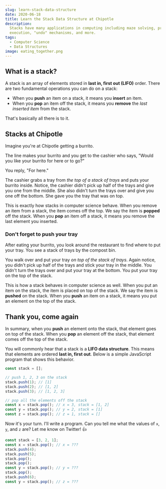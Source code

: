 ```yaml
---
slug: learn-stack-data-structure
date: 2020-06-18
title: Learn the Stack Data Structure at Chipotle
description:
  Stacks have many applications in computing including maze solving, program
  execution, "undo" mechanisms, and more.
tags:
  - Computer Science
  - Data Structures
image: eating_together.png
---
```


## What is a stack?

A stack is an array of elements stored in **last in, first out (LIFO)** order.
There are two fundamental operations you can do on a stack:

- When you **push** an item on a stack, it means you **insert** an item.
- When you **pop** an item off the stack, it means you **remove** the _last
  inserted item_ from the stack.

That's basically all there is to it.

## Stacks at Chipotle

Imagine you're at Chipotle getting a burrito.

The line makes your burrito and you get to the cashier who says, "Would you like
your burrito for here or to go?"

You reply, "For here."

The cashier grabs a tray from _the top of a stack of trays_ and puts your
burrito inside. Notice, the cashier didn't pick up half of the trays and give
you one from the middle. She also didn't turn the trays over and give you one
off the bottom. She gave you the tray that was on top.

This is exactly how stacks in computer science behave. When you remove an item
from a stack, the item comes off the top. We say the item is **popped** off the
stack. When you **pop** an item off a stack, it means you remove the last
element you inserted.

### Don't forget to push your tray

After eating your burrito, you look around the restaurant to find where to put
your tray. You see a stack of trays by the compost bin.

You walk over and put your tray _on top of the stack of trays_. Again notice,
you didn't pick up half of the trays and stick your tray in the middle. You
didn't turn the trays over and put your tray at the bottom. You put your tray on
the top of the stack.

This is how a stack behaves in computer science as well. When you put an item on
the stack, the item is placed on top of the stack. We say the item is **pushed**
on the stack. When you **push** an item on a stack, it means you put an element
on the top of the stack.

## Thank you, come again

In summary, when you **push** an element onto the stack, that element goes on
top of the stack. When you **pop** an element off the stack, that element comes
off the top of the stack.

You will commonly hear that a stack is a **LIFO data structure**. This means
that elements are ordered **last in, first out**. Below is a simple JavaScript
program that shows this behavior.

```javascript
const stack = [];

// push 1, 2, 3 on the stack
stack.push(1); // [1]
stack.push(2); // [1, 2]
stack.push(3); // [1, 2, 3]

// pop all the elements off the stack
const x = stack.pop(); // x = 3, stack = [1, 2]
const y = stack.pop(); // y = 2, stack = [1]
const z = stack.pop(); // z = 1, stack = []
```

Now it's your turn. I'll write a program. Can you tell me what the values of
`x`, `y`, and `z` are? Let me know on Twitter! 👍

```javascript
const stack = [3, 2, 1];
const x = stack.pop(); // x = ???
stack.push(4);
stack.push(5);
stack.pop();
stack.pop();
const y = stack.pop(); // y = ???
stack.pop();
stack.push(6);
const y = stack.pop(); // z = ???
```
